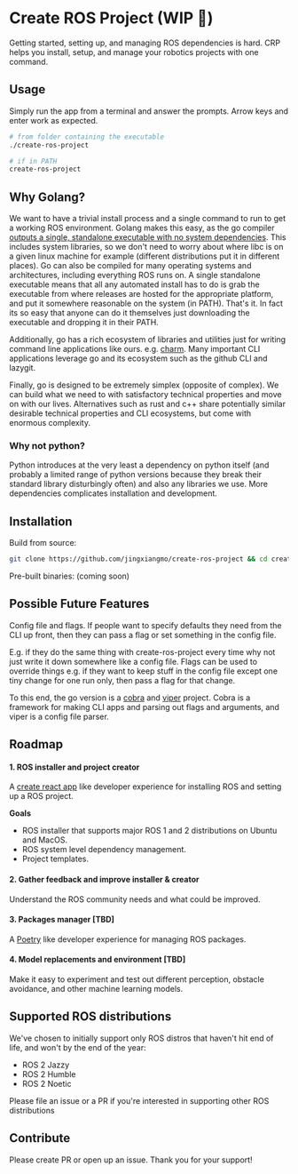 # Create ROS Project (WIP 🔨)

Getting started, setting up, and managing ROS dependencies is hard. CRP helps you install, setup, and manage your robotics projects with one command.

## Usage

Simply run the app from a terminal and answer the prompts. Arrow keys and enter
work as expected.

```bash
# from folder containing the executable
./create-ros-project

# if in PATH
create-ros-project
```

## Why Golang?

We want to have a trivial install process and a single command to run to get a
working ROS environment. Golang makes this easy, as the go compiler [outputs a
single, standalone executable with no system
dependencies](https://go.dev/solutions/clis#key-benefits). This includes system
libraries, so we don't need to worry about where libc is on a given linux
machine for example (different distributions put it in different places). Go
can also be compiled for many operating systems and architectures, including
everything ROS runs on. A single standalone executable means that all any
automated install has to do is grab the executable from where releases are
hosted for the appropriate platform, and put it somewhere reasonable on the
system (in PATH). That's it. In fact its so easy that anyone can do it
themselves just downloading the executable and dropping it in their PATH.

Additionally, go has a rich ecosystem of libraries and utilities just for
writing command line applications like ours. e.g.
[charm](https://charm.sh/libs/). Many important CLI applications leverage go
and its ecosystem such as the github CLI and lazygit.

Finally, go is designed to be extremely simplex (opposite of complex). We can
build what we need to with satisfactory technical properties and move on with our
lives. Alternatives such as rust and c++ share potentially similar desirable
technical properties and CLI ecosystems, but come with enormous complexity.

### Why not python?

Python introduces at the very least a dependency on python itself (and probably
a limited range of python versions because they break their standard library
disturbingly often) and also any libraries we use. More dependencies complicates
installation and development.

## Installation

Build from source:

```bash
git clone https://github.com/jingxiangmo/create-ros-project && cd create-ros-project && go build .
```

Pre-built binaries: (coming soon)

## Possible Future Features

Config file and flags. If people want to specify defaults they need from the CLI
up front, then they can pass a flag or set something in the config file.

E.g. if they do the same thing with create-ros-project every time why not just
write it down somewhere like a config file. Flags can be used to override things
e.g. if they want to keep stuff in the config file except one tiny change for one
run only, then pass a flag for that change.

To this end, the go version is a
[cobra](https://github.com/spf13/cobra?tab=readme-ov-file) and
[viper](https://github.com/spf13/viper) project. Cobra is a framework for making
CLI apps and parsing out flags and arguments, and viper is a config file parser.

## Roadmap

#### 1. ROS installer and project creator

  A [create react app](https://create-react-app.dev) like developer experience for installing ROS and setting up a ROS project.

  **Goals**
  - ROS installer that supports major ROS 1 and 2 distributions on Ubuntu and MacOS.
  - ROS system level dependency management.
  - Project templates.

#### 2. Gather feedback and improve installer & creator

Understand the ROS community needs and what could be improved.

#### 3. Packages manager [TBD]

A [Poetry](https://python-poetry.org) like developer experience for managing ROS packages.

#### 4. Model replacements and environment [TBD]

Make it easy to experiment and test out different perception, obstacle avoidance, and other machine learning models.


## Supported ROS distributions

We've chosen to initially support only ROS distros that haven't hit end of life, and won't by the end of the year:

- ROS 2 Jazzy
- ROS 2 Humble
- ROS 2 Noetic

Please file an issue or a PR if you're interested in supporting other ROS distributions

## Contribute

Please create PR or open up an issue. Thank you for your support!
